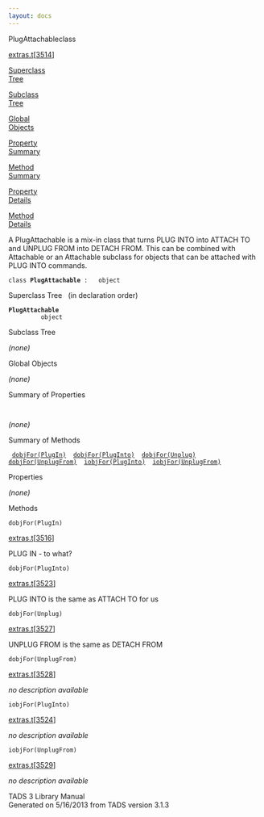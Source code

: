 ```yaml
---
layout: docs
---
```

<span class="title">PlugAttachable</span><span class="type">class</span>

[extras.t](../file/extras.t.html)\[[3514](../source/extras.t.html#3514)\]

[Superclass  
Tree](#_SuperClassTree_)

[Subclass  
Tree](#_SubClassTree_)

[Global  
Objects](#_ObjectSummary_)

[Property  
Summary](#_PropSummary_)

[Method  
Summary](#_MethodSummary_)

[Property  
Details](#_Properties_)

[Method  
Details](#_Methods_)

<div class="fdesc">

A PlugAttachable is a mix-in class that turns PLUG INTO into ATTACH TO
and UNPLUG FROM into DETACH FROM. This can be combined with Attachable
or an Attachable subclass for objects that can be attached with PLUG
INTO commands.

`class `**`PlugAttachable`**` :   object`

</div>

<span id="_SuperClassTree_"></span>

<div class="mjhd">

<span class="hdln">Superclass Tree</span>   (in declaration order)

</div>

**`PlugAttachable`**  
`         object`  
<span id="_SubClassTree_"></span>

<div class="mjhd">

<span class="hdln">Subclass Tree</span>  

</div>

*(none)* <span id="_ObjectSummary_"></span>

<div class="mjhd">

<span class="hdln">Global Objects</span>  

</div>

*(none)* <span id="_PropSummary_"></span>

<div class="mjhd">

<span class="hdln">Summary of Properties</span>  

</div>

` `

*(none)* <span id="_MethodSummary_"></span>

<div class="mjhd">

<span class="hdln">Summary of Methods</span>  

</div>

` `[`dobjFor(PlugIn)`](#dobjFor(PlugIn))`  `[`dobjFor(PlugInto)`](#dobjFor(PlugInto))`  `[`dobjFor(Unplug)`](#dobjFor(Unplug))`  `[`dobjFor(UnplugFrom)`](#dobjFor(UnplugFrom))`  `[`iobjFor(PlugInto)`](#iobjFor(PlugInto))`  `[`iobjFor(UnplugFrom)`](#iobjFor(UnplugFrom))`  `

<span id="_Properties_"></span>

<div class="mjhd">

<span class="hdln">Properties</span>  

</div>

*(none)* <span id="_Methods_"></span>

<div class="mjhd">

<span class="hdln">Methods</span>  

</div>

<span id="dobjFor(PlugIn)"></span>

`dobjFor(PlugIn)`

[extras.t](../file/extras.t.html)\[[3516](../source/extras.t.html#3516)\]

<div class="desc">

PLUG IN - to what?

</div>

<span id="dobjFor(PlugInto)"></span>

`dobjFor(PlugInto)`

[extras.t](../file/extras.t.html)\[[3523](../source/extras.t.html#3523)\]

<div class="desc">

PLUG INTO is the same as ATTACH TO for us

</div>

<span id="dobjFor(Unplug)"></span>

`dobjFor(Unplug)`

[extras.t](../file/extras.t.html)\[[3527](../source/extras.t.html#3527)\]

<div class="desc">

UNPLUG FROM is the same as DETACH FROM

</div>

<span id="dobjFor(UnplugFrom)"></span>

`dobjFor(UnplugFrom)`

[extras.t](../file/extras.t.html)\[[3528](../source/extras.t.html#3528)\]

<div class="desc">

*no description available*

</div>

<span id="iobjFor(PlugInto)"></span>

`iobjFor(PlugInto)`

[extras.t](../file/extras.t.html)\[[3524](../source/extras.t.html#3524)\]

<div class="desc">

*no description available*

</div>

<span id="iobjFor(UnplugFrom)"></span>

`iobjFor(UnplugFrom)`

[extras.t](../file/extras.t.html)\[[3529](../source/extras.t.html#3529)\]

<div class="desc">

*no description available*

</div>

<div class="ftr">

TADS 3 Library Manual  
Generated on 5/16/2013 from TADS version 3.1.3

</div>
